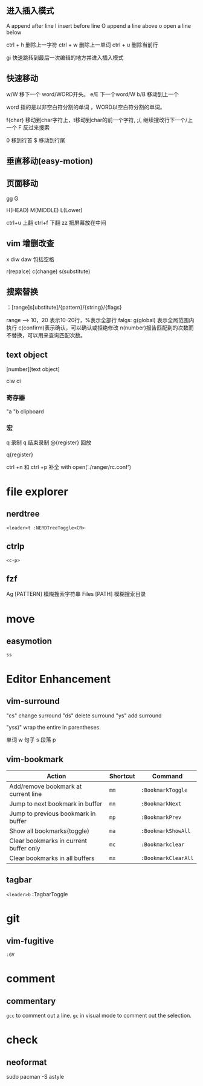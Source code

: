 ## 进入插入模式
A append after line
I insert before line
O append a line above
o open a line below

ctrl + h 删除上一字符
ctrl + w 删除上一单词
ctrl + u 删除当前行

gi 快速跳转到最后一次编辑的地方并进入插入模式


## 快速移动

w/W 移下一个 word/WORD开头。 e/E 下一个word/W
b/B 移动到上一个

word 指的是以非空白符分割的单词 ，WORD以空白符分割的单词。

f{char} 移动到char字符上，t移动到char的前一个字符, ;/, 继续搜改行下一个/上一个
F 反过来搜索

0 移到行首
$ 移动到行尾


## 垂直移动(easy-motion)

## 页面移动
gg
G

H(HEAD)
M(MIDDLE)
L(Lower)

ctrl+u 上翻
ctrl+f 下翻
zz 把屏幕放在中间

## vim 增删改查

x 
diw 
daw 包括空格


r(repalce)
c(change)
s(substitute)

## 搜索替换
：[range]s[ubstitute]/{pattern}/{string}/{flags}

range --> 10，20 表示10-20行，%表示全部行
falgs:
	g(global) 表示全局范围内执行
	c(confirm)表示确认，可以确认或拒绝修改
	n(number)报告匹配到的次数而不替换，可以用来查询匹配次数。


## text object

[number]<command>[text object]


ciw
ci

### 寄存器
"a
"b
clipboard

### 宏
q 录制
q 结束录制
@{register} 回放

q{register}

ctrl +n 和 ctrl +p 补全
with open('./ranger/rc.conf')











# file explorer
## nerdtree
`<leader>t :NERDTreeToggle<CR>`

## ctrlp
`<c-p>`

## fzf
Ag [PATTERN] 模糊搜索字符串
Files [PATH] 模糊搜索目录


# move
## easymotion
`ss`

# Editor Enhancement
## vim-surround
"cs"  change surround
"ds"  delete surround
"ys"  add surround

"yss)" wrap the entire in parentheses.

单词 w
句子 s
段落 p


## vim-bookmark

| Action                                 | Shortcut | Command             |
|----------------------------------------|----------|---------------------|
| Add/remove bookmark at current line    | `mm`     | `:BookmarkToggle`   |
| Jump to next bookmark in buffer        | `mn`     | `:BookmarkNext`     |
| Jump to previous bookmark in buffer    | `mp`     | `:BookmarkPrev`     |
| Show all bookmarks(toggle)             | `ma`     | `:BookmarkShowAll`  |
| Clear bookmarks in current buffer only | `mc`     | `:Bookmarkclear`    |
| Clear bookmarks in all buffers         | `mx`     | `:BookmarkClearAll` |


## tagbar

`<leader>b` :TagbarToggle<CR>

# git
## vim-fugitive
`:GV`


# comment
## commentary
`gcc` to comment out a line.
`gc` in visual mode to comment out the selection.


# check
## neoformat
sudo pacman -S astyle

